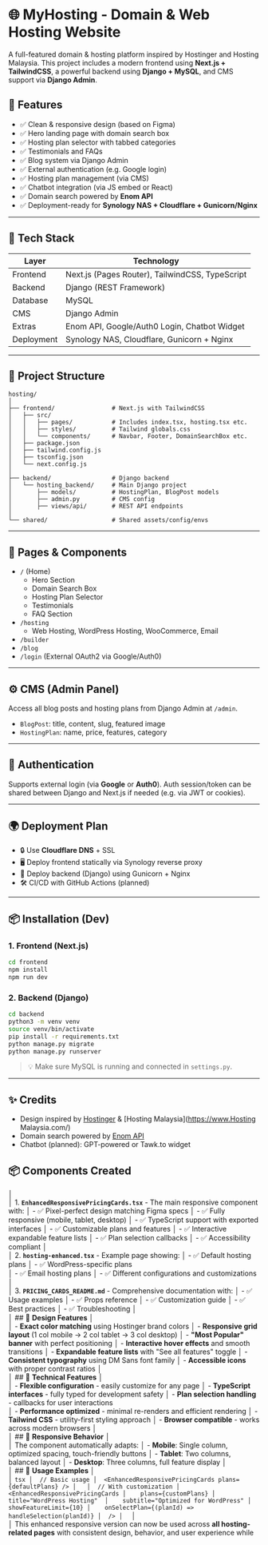 # 🌐 MyHosting - Domain & Web Hosting Website

A full-featured domain & hosting platform inspired by Hostinger and Hosting Malaysia. This project includes a modern frontend using **Next.js + TailwindCSS**, a powerful backend using **Django + MySQL**, and CMS support via **Django Admin**.

## 🚀 Features

- ✅ Clean & responsive design (based on Figma)
- ✅ Hero landing page with domain search box
- ✅ Hosting plan selector with tabbed categories
- ✅ Testimonials and FAQs
- ✅ Blog system via Django Admin
- ✅ External authentication (e.g. Google login)
- ✅ Hosting plan management (via CMS)
- ✅ Chatbot integration (via JS embed or React)
- ✅ Domain search powered by **Enom API**
- ✅ Deployment-ready for **Synology NAS + Cloudflare + Gunicorn/Nginx**

---

## 🧱 Tech Stack

| Layer      | Technology                                      |
| ---------- | ----------------------------------------------- |
| Frontend   | Next.js (Pages Router), TailwindCSS, TypeScript |
| Backend    | Django (REST Framework)                         |
| Database   | MySQL                                           |
| CMS        | Django Admin                                    |
| Extras     | Enom API, Google/Auth0 Login, Chatbot Widget    |
| Deployment | Synology NAS, Cloudflare, Gunicorn + Nginx      |

---

## 📁 Project Structure

```
hosting/
│
├── frontend/                # Next.js with TailwindCSS
│   ├── src/
│   │   ├── pages/           # Includes index.tsx, hosting.tsx etc.
│   │   ├── styles/          # Tailwind globals.css
│   │   └── components/      # Navbar, Footer, DomainSearchBox etc.
│   ├── package.json
│   ├── tailwind.config.js
│   ├── tsconfig.json
│   └── next.config.js
│
├── backend/                 # Django backend
│   └── hosting_backend/     # Main Django project
│       ├── models/          # HostingPlan, BlogPost models
│       ├── admin.py         # CMS config
│       ├── views/api/       # REST API endpoints
│
└── shared/                  # Shared assets/config/envs
```

---

## 📌 Pages & Components

- `/` (Home)
  - Hero Section
  - Domain Search Box
  - Hosting Plan Selector
  - Testimonials
  - FAQ Section
- `/hosting`
  - Web Hosting, WordPress Hosting, WooCommerce, Email
- `/builder`
- `/blog`
- `/login` (External OAuth2 via Google/Auth0)

---

## ⚙️ CMS (Admin Panel)

Access all blog posts and hosting plans from Django Admin at `/admin`.

- `BlogPost`: title, content, slug, featured image
- `HostingPlan`: name, price, features, category

---

## 🔐 Authentication

Supports external login (via **Google** or **Auth0**). Auth session/token can be shared between Django and Next.js if needed (e.g. via JWT or cookies).

---

## 🌍 Deployment Plan

- 🔒 Use **Cloudflare DNS** + SSL
- 🖥️ Deploy frontend statically via Synology reverse proxy
- 🐍 Deploy backend (Django) using Gunicorn + Nginx
- 🛠 CI/CD with GitHub Actions (planned)

---

## 📦 Installation (Dev)

### 1. Frontend (Next.js)

```bash
cd frontend
npm install
npm run dev
```

### 2. Backend (Django)

```bash
cd backend
python3 -m venv venv
source venv/bin/activate
pip install -r requirements.txt
python manage.py migrate
python manage.py runserver
```

> 💡 Make sure MySQL is running and connected in `settings.py`.

---

## ✨ Credits

- Design inspired by [Hostinger](https://www.hostinger.com/) & [Hosting Malaysia](https://www.Hosting Malaysia.com/)
- Domain search powered by [Enom API](https://www.enom.com/api/)
- Chatbot (planned): GPT-powered or Tawk.to widget

## 📦 **Components Created**

│  
│ 1. **`EnhancedResponsivePricingCards.tsx`** - The main responsive component with:
│ - ✅ Pixel-perfect design matching Figma specs
│ - ✅ Fully responsive (mobile, tablet, desktop)
│ - ✅ TypeScript support with exported interfaces
│ - ✅ Customizable plans and features
│ - ✅ Interactive expandable feature lists
│ - ✅ Plan selection callbacks
│ - ✅ Accessibility compliant
│  
│ 2. **`hosting-enhanced.tsx`** - Example page showing:
│ - ✅ Default hosting plans
│ - ✅ WordPress-specific plans  
│ - ✅ Email hosting plans
│ - ✅ Different configurations and customizations
│  
│ 3. **`PRICING_CARDS_README.md`** - Comprehensive documentation with:
│ - ✅ Usage examples
│ - ✅ Props reference
│ - ✅ Customization guide
│ - ✅ Best practices
│ - ✅ Troubleshooting
│  
│ ## 🎨 **Design Features**
│  
│ - **Exact color matching** using Hostinger brand colors
│ - **Responsive grid layout** (1 col mobile → 2 col tablet → 3 col desktop)
│ - **"Most Popular" banner** with perfect positioning
│ - **Interactive hover effects** and smooth transitions
│ - **Expandable feature lists** with "See all features" toggle
│ - **Consistent typography** using DM Sans font family
│ - **Accessible icons** with proper contrast ratios
│  
│ ## 🔧 **Technical Features**
│  
│ - **Flexible configuration** - easily customize for any page
│ - **TypeScript interfaces** - fully typed for development safety
│ - **Plan selection handling** - callbacks for user interactions  
│ - **Performance optimized** - minimal re-renders and efficient rendering
│ - **Tailwind CSS** - utility-first styling approach
│ - **Browser compatible** - works across modern browsers
│  
│ ## 📱 **Responsive Behavior**
│  
│ The component automatically adapts:
│ - **Mobile**: Single column, optimized spacing, touch-friendly buttons
│ - **Tablet**: Two columns, balanced layout
│ - **Desktop**: Three columns, full feature display
│  
│ ## 🚀 **Usage Examples**
│  
│ `tsx
│  // Basic usage
│  <EnhancedResponsivePricingCards plans={defaultPlans} />
│  
│  // With customization
│  <EnhancedResponsivePricingCards
│    plans={customPlans}
│    title="WordPress Hosting" 
│    subtitle="Optimized for WordPress"
│    showFeatureLimit={10}
│    onSelectPlan={(planId) => handleSelection(planId)}
│  />
│  `
│  
│ This enhanced responsive version can now be used across **all hosting-related pages** with consistent design, behavior, and user experience while
